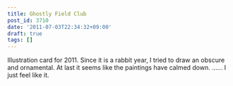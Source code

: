 ```yaml
---
title: Ghostly Field Club
post_id: 3710
date: '2011-07-03T22:34:32+09:00'
draft: true
tags: []
---
```


Illustration card for 2011. Since it is a rabbit year, I tried to draw an obscure and ornamental. At last it seems like the paintings have calmed down. ...... I just feel like it.
